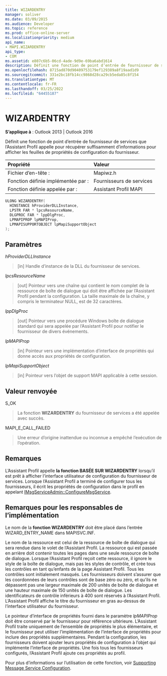 ```yaml
---
title: WIZARDENTRY
manager: soliver
ms.date: 03/09/2015
ms.audience: Developer
ms.topic: reference
ms.prod: office-online-server
ms.localizationpriority: medium
api_name:
- MAPI.WIZARDENTRY
api_type:
- COM
ms.assetid: e807c6b5-06cd-4ade-9d9e-69ba6abd1614
description: Définit une fonction de point d’entrée de fournisseur de services que l’Assistant Profil appelle pour récupérer des informations afin d’afficher les feuilles de propriétés de configuration du fournisseur.
ms.openlocfilehash: 8715ad870d90409753179ef129389a8f19aad1d9
ms.sourcegitcommit: 331e2bc18fb14cc9868d28ca29cb5eda85c8f154
ms.translationtype: MT
ms.contentlocale: fr-FR
ms.lasthandoff: 03/25/2022
ms.locfileid: "64455187"
---
```

# <a name="wizardentry"></a>WIZARDENTRY

  
  
**S’applique à** : Outlook 2013 | Outlook 2016 
  
Définit une fonction de point d’entrée de fournisseur de services que l’Assistant Profil appelle pour récupérer suffisamment d’informations pour afficher les feuilles de propriétés de configuration du fournisseur. 
  
|Propriété |Valeur |
|:-----|:-----|
|Fichier d’en-tête :  <br/> |Mapiwz.h  <br/> |
|Fonction définie implémentée par :  <br/> |Fournisseurs de services  <br/> |
|Fonction définie appelée par :  <br/> |Assistant Profil MAPI  <br/> |
   
```cpp
ULONG WIZARDENTRY(
  HINSTANCE hProviderDLLInstance,
  LPSTR FAR * lpcsResourceName,
  DLGPROC FAR * lppDlgProc,
  LPMAPIPROP lpMAPIProp,
  LPMAPISUPPORTOBJECT lpMapiSupportObject
);
```

## <a name="parameters"></a>Paramètres

 _hProviderDLLInstance_
  
> [in] Handle d’instance de la DLL du fournisseur de services. 
    
 _lpcsResourceName_
  
> [out] Pointeur vers une chaîne qui contient le nom complet de la ressource de boîte de dialogue qui doit être affichée par l’Assistant Profil pendant la configuration. La taille maximale de la chaîne, y compris le terminateur NULL, est de 32 caractères. 
    
 _lppDlgProc_
  
> [out] Pointeur vers une procédure Windows boîte de dialogue standard qui sera appelée par l’Assistant Profil pour notifier le fournisseur de divers événements. 
    
 _lpMAPIProp_
  
> [in] Pointeur vers une implémentation d’interface de propriétés qui donne accès aux propriétés de configuration. 
    
 _lpMapiSupportObject_
  
> [in] Pointeur vers l’objet de support MAPI applicable à cette session.
    
## <a name="return-value"></a>Valeur renvoyée

S_OK 
  
> La fonction **WIZARDENTRY** du fournisseur de services a été appelée avec succès. 
    
MAPI_E_CALL_FAILED 
  
> Une erreur d’origine inattendue ou inconnue a empêché l’exécution de l’opération.
    
## <a name="remarks"></a>Remarques

L’Assistant Profil appelle **la fonction BASÉE SUR WIZARDENTRY** lorsqu’il est prêt à afficher l’interface utilisateur de configuration du fournisseur de services. Lorsque l’Assistant Profil a terminé de configurer tous les fournisseurs, il écrit les propriétés de configuration dans le profil en appelant [IMsgServiceAdmin::ConfigureMsgService](imsgserviceadmin-configuremsgservice.md). 
  
## <a name="notes-to-implementers"></a>Remarques pour les responsables de l’implémentation

Le nom de la **fonction WIZARDENTRY** doit être placé dans l’entrée WIZARD_ENTRY_NAME dans MAPISVC.INF. 
  
Le nom de la ressource est celui de la ressource de boîte de dialogue qui sera rendue dans le volet de l’Assistant Profil. La ressource qui est passée en arrière doit contenir toutes les pages dans une seule ressource de boîte de dialogue. Lorsque l’Assistant Profil reçoit cette ressource, il ignore le style de la boîte de dialogue, mais pas les styles de contrôle, et crée tous les contrôles en tant qu’enfants de la page Assistant Profil. Tous les contrôles sont initialement masqués. Les fournisseurs doivent s’assurer que les coordonnées de leurs contrôles sont de base zéro ou zéro, et qu’ils ne dépassent pas une largeur maximale de 200 unités de boîte de dialogue et une hauteur maximale de 150 unités de boîte de dialogue. Les identificateurs de contrôle inférieurs à 400 sont réservés à l’Assistant Profil. L’Assistant Profil affiche le titre du fournisseur en gras au-dessus de l’interface utilisateur du fournisseur. 
  
Le pointeur d’interface de propriétés fourni dans le paramètre _lpMAPIProp_ doit être conservé par le fournisseur pour référence ultérieure. L’Assistant Profil traite uniquement de l’ensemble de propriétés le plus élémentaire, et le fournisseur peut utiliser l’implémentation de l’interface de propriétés pour inclure des propriétés supplémentaires. Pendant la configuration, les fournisseurs doivent ajouter leurs propriétés de configuration à l’objet qui implémente l’interface de propriétés. Une fois tous les fournisseurs configurés, l’Assistant Profil ajoute ces propriétés au profil. 
  
Pour plus d’informations sur l’utilisation de cette fonction, voir [Supporting Message Service Configuration](supporting-message-service-configuration.md). 
  

